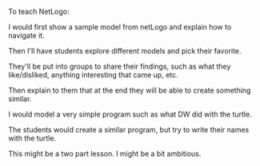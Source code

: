 To teach NetLogo:

I would first show a sample model from netLogo and explain how to navigate it.

Then I'll have students explore different models and pick their favorite.

They'll be put into groups to share their findings, such as what they like/disliked, anything interesting that came up, etc.

Then explain to them that at the end they will be able to create something similar.

I would model a very simple program such as what DW did with the turtle.

The students would create a similar program, but try to write their names with the turtle.

This might be a two part lesson.  I might be a bit ambitious.